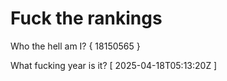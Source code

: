 # Fuck the rankings

Who the hell am I?
{ 18150565 }

What fucking year is it?
[ 2025-04-18T05:13:20Z ]
